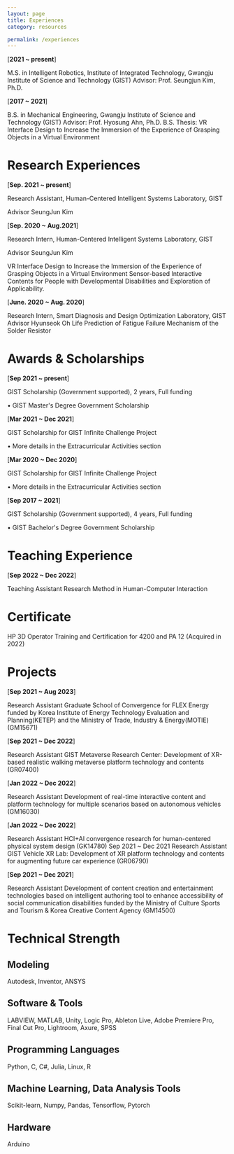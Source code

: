 ```yaml
---
layout: page
title: Experiences
category: resources

permalink: /experiences
---
```



[**2021 ~ present**]

M.S. in Intelligent Robotics, Institute of Integrated Technology, Gwangju Institute of Science and Technology (GIST)
Advisor: Prof. Seungjun Kim, Ph.D.


[**2017 ~ 2021**]       

B.S. in Mechanical Engineering, Gwangju Institute of Science and Technology (GIST)
Advisor: Prof. Hyosung Ahn, Ph.D.
B.S. Thesis: VR Interface Design to Increase the Immersion of the Experience of Grasping Objects in a Virtual Environment



# Research Experiences

[**Sep. 2021 ~ present**]           

Research Assistant, Human-Centered Intelligent Systems Laboratory, GIST

Advisor SeungJun Kim


[**Sep. 2020 ~ Aug.2021**]        

Research Intern, Human-Centered Intelligent Systems Laboratory, GIST

Advisor SeungJun Kim

VR Interface Design to Increase the Immersion of the Experience of Grasping Objects in a Virtual Environment
Sensor-based Interactive Contents for People with Developmental Disabilities and Exploration of Applicability.


[**June. 2020 ~ Aug. 2020**]     

Research Intern, Smart Diagnosis and Design Optimization Laboratory, GIST
Advisor Hyunseok Oh
Life Prediction of Fatigue Failure Mechanism of the Solder Resistor 


# Awards & Scholarships

[**Sep 2021 ~ present**]      

GIST Scholarship (Government supported), 2 years, Full funding

• GIST Master's Degree Government Scholarship


[**Mar 2021 ~ Dec 2021**]     

GIST Scholarship for GIST Infinite Challenge Project

• More details in the Extracurricular Activities section


[**Mar 2020 ~ Dec 2020**]     

GIST Scholarship for GIST Infinite Challenge Project

• More details in the Extracurricular Activities section


[**Sep 2017 ~ 2021**]              

GIST Scholarship (Government supported), 4 years, Full funding

• GIST Bachelor's Degree Government Scholarship


# Teaching Experience

[**Sep  2022 ~ Dec 2022**]    

Teaching Assistant
Research Method in Human-Computer Interaction



# Certificate

HP 3D Operator Training and Certification for 4200 and PA 12 (Acquired in 2022)



# Projects

[**Sep  2021 ~ Aug 2023**]    

Research Assistant
Graduate School of Convergence for FLEX Energy funded by Korea Institute
of Energy Technology Evaluation and Planning(KETEP) and the Ministry of
Trade, Industry & Energy(MOTIE) (GM15671)


[**Sep  2021 ~ Dec 2022**]    

Research Assistant
GIST Metaverse Research Center: Development of XR-based realistic walking metaverse platform technology and contents (GR07400)


[**Jan  2022 ~ Dec 2022**]    

Research Assistant
Development of real-time interactive content and platform technology for multiple scenarios based on autonomous vehicles (GM16030)


[**Jan  2022 ~ Dec 2022**]    

Research Assistant
HCI+AI convergence research for human-centered physical system design (GK14780)
Sep  2021 ~ Dec 2021    Research Assistant
GIST Vehicle XR Lab: Development of XR platform technology and contents for augmenting future car experience (GR06790)


[**Sep  2021 ~ Dec 2021**]     

Research Assistant
Development of content creation and entertainment technologies based on intelligent   authoring tool to enhance accessibility of social communication disabilities funded by the Ministry of Culture Sports and Tourism & Korea Creative Content Agency (GM14500)



# Technical Strength

## Modeling
Autodesk, Inventor,
ANSYS

## Software & Tools
LABVIEW,
MATLAB,
Unity,
Logic Pro,
Ableton Live,
Adobe Premiere Pro,
Final Cut Pro,
Lightroom,
Axure,
SPSS

## Programming Languages 
Python,
C, C#, Julia,
Linux,
R

## Machine Learning, Data Analysis Tools
Scikit-learn, Numpy, Pandas,
Tensorflow,
Pytorch

## Hardware
Arduino

